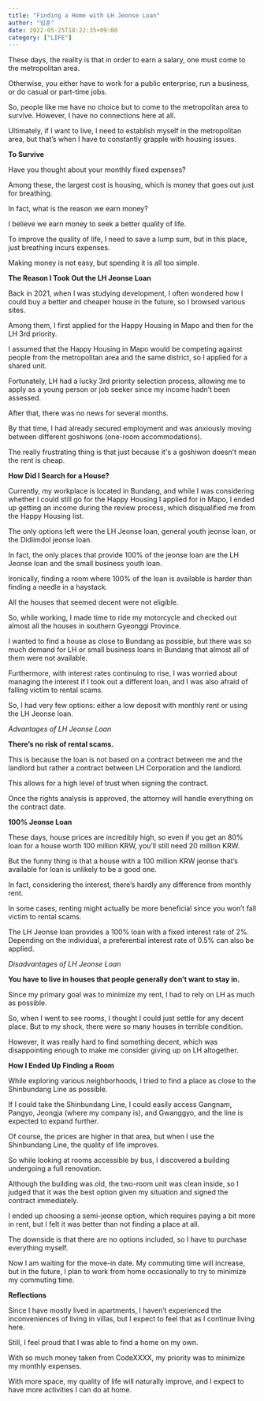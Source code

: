 ```yaml
---
title: "Finding a Home with LH Jeonse Loan"
author: "임훈"
date: 2022-05-25T18:22:35+09:00
category: ["LIFE"]
---
```

These days, the reality is that in order to earn a salary, one must come to the metropolitan area.

Otherwise, you either have to work for a public enterprise, run a business, or do casual or part-time jobs.

So, people like me have no choice but to come to the metropolitan area to survive. However, I have no connections here at all.

Ultimately, if I want to live, I need to establish myself in the metropolitan area, but that’s when I have to constantly grapple with housing issues.

**To Survive**

Have you thought about your monthly fixed expenses?

Among these, the largest cost is housing, which is money that goes out just for breathing.

In fact, what is the reason we earn money?

I believe we earn money to seek a better quality of life.

To improve the quality of life, I need to save a lump sum, but in this place, just breathing incurs expenses.

Making money is not easy, but spending it is all too simple.

**The Reason I Took Out the LH Jeonse Loan**

Back in 2021, when I was studying development, I often wondered how I could buy a better and cheaper house in the future, so I browsed various sites.

Among them, I first applied for the Happy Housing in Mapo and then for the LH 3rd priority.

I assumed that the Happy Housing in Mapo would be competing against people from the metropolitan area and the same district, so I applied for a shared unit.

Fortunately, LH had a lucky 3rd priority selection process, allowing me to apply as a young person or job seeker since my income hadn’t been assessed.

After that, there was no news for several months.

By that time, I had already secured employment and was anxiously moving between different goshiwons (one-room accommodations).

The really frustrating thing is that just because it's a goshiwon doesn’t mean the rent is cheap.

**How Did I Search for a House?**

Currently, my workplace is located in Bundang, and while I was considering whether I could still go for the Happy Housing I applied for in Mapo, I ended up getting an income during the review process, which disqualified me from the Happy Housing list.

The only options left were the LH Jeonse loan, general youth jeonse loan, or the Didiimdol jeonse loan.

In fact, the only places that provide 100% of the jeonse loan are the LH Jeonse loan and the small business youth loan.

Ironically, finding a room where 100% of the loan is available is harder than finding a needle in a haystack.

All the houses that seemed decent were not eligible.

So, while working, I made time to ride my motorcycle and checked out almost all the houses in southern Gyeonggi Province.

I wanted to find a house as close to Bundang as possible, but there was so much demand for LH or small business loans in Bundang that almost all of them were not available.

Furthermore, with interest rates continuing to rise, I was worried about managing the interest if I took out a different loan, and I was also afraid of falling victim to rental scams.

So, I had very few options: either a low deposit with monthly rent or using the LH Jeonse loan.

*Advantages of LH Jeonse Loan*

**There’s no risk of rental scams.**

This is because the loan is not based on a contract between me and the landlord but rather a contract between LH Corporation and the landlord.

This allows for a high level of trust when signing the contract.

Once the rights analysis is approved, the attorney will handle everything on the contract date.

**100% Jeonse Loan**

These days, house prices are incredibly high, so even if you get an 80% loan for a house worth 100 million KRW, you’ll still need 20 million KRW.

But the funny thing is that a house with a 100 million KRW jeonse that’s available for loan is unlikely to be a good one.

In fact, considering the interest, there’s hardly any difference from monthly rent.

In some cases, renting might actually be more beneficial since you won’t fall victim to rental scams.

The LH Jeonse loan provides a 100% loan with a fixed interest rate of 2%. Depending on the individual, a preferential interest rate of 0.5% can also be applied.

*Disadvantages of LH Jeonse Loan*

**You have to live in houses that people generally don’t want to stay in.**

Since my primary goal was to minimize my rent, I had to rely on LH as much as possible.

So, when I went to see rooms, I thought I could just settle for any decent place. But to my shock, there were so many houses in terrible condition.

However, it was really hard to find something decent, which was disappointing enough to make me consider giving up on LH altogether.

**How I Ended Up Finding a Room**

While exploring various neighborhoods, I tried to find a place as close to the Shinbundang Line as possible.

If I could take the Shinbundang Line, I could easily access Gangnam, Pangyo, Jeongja (where my company is), and Gwanggyo, and the line is expected to expand further.

Of course, the prices are higher in that area, but when I use the Shinbundang Line, the quality of life improves.

So while looking at rooms accessible by bus, I discovered a building undergoing a full renovation.

Although the building was old, the two-room unit was clean inside, so I judged that it was the best option given my situation and signed the contract immediately.

I ended up choosing a semi-jeonse option, which requires paying a bit more in rent, but I felt it was better than not finding a place at all.

The downside is that there are no options included, so I have to purchase everything myself.

Now I am waiting for the move-in date. My commuting time will increase, but in the future, I plan to work from home occasionally to try to minimize my commuting time.

**Reflections**

Since I have mostly lived in apartments, I haven’t experienced the inconveniences of living in villas, but I expect to feel that as I continue living here.

Still, I feel proud that I was able to find a home on my own.

With so much money taken from CodeXXXX, my priority was to minimize my monthly expenses.

With more space, my quality of life will naturally improve, and I expect to have more activities I can do at home.